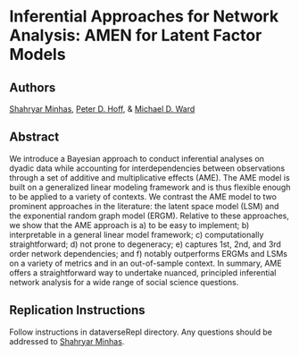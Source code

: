 # Inferential Approaches for Network Analysis: AMEN for Latent Factor Models

Authors
---
[Shahryar Minhas](http://s7minhas.com/), [Peter D. Hoff](https://pdhoff.github.io/), & [Michael D. Ward](http://mdwardlab.com/)

Abstract
---
We introduce a Bayesian approach to conduct inferential analyses on dyadic data while accounting for interdependencies between observations through a set of additive and multiplicative effects (AME). The AME model is built on a generalized linear modeling framework and is thus flexible enough to be applied to a variety of contexts. We contrast the AME model to two prominent approaches in the literature: the latent space model (LSM) and the exponential random graph model (ERGM).  Relative to these approaches, we show that the AME approach is a) to be easy to implement; b) interpretable in a general linear model framework; c) computationally straightforward; d) not prone to degeneracy; e) captures 1st, 2nd, and 3rd order network dependencies; and f) notably outperforms ERGMs and LSMs on a variety of metrics and in an out-of-sample context. In summary, AME offers a straightforward way to undertake nuanced, principled inferential network analysis for a wide range of social science questions.

Replication Instructions
---
Follow instructions in dataverseRepl directory. Any questions should be addressed to [Shahryar Minhas](http://s7minhas.com/).
